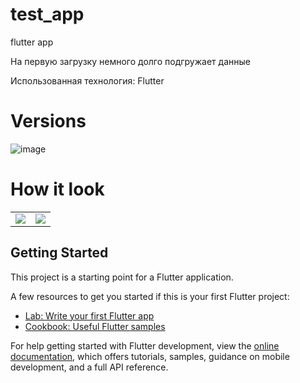 # test_app
flutter app

На первую загрузку немного долго подгружает данные

Использованная технология: Flutter

# Versions
![image](https://github.com/n0ndescr1pt/FlutterSber/assets/112966572/9d068dd3-56e8-4a33-b854-a07eaf12b0e4)

# How it look
<table >
  <tr>
    <td><img src="https://github.com/n0ndescr1pt/getImageFromWebSite/assets/112966572/4810bdda-32f1-4006-af74-ed7da784aadf"/></td>
    <td><img src="https://github.com/n0ndescr1pt/getImageFromWebSite/assets/112966572/aaacb157-ae23-4fc7-bcad-ff7ceb177417"/></td>
  </tr>
</table>

## Getting Started

This project is a starting point for a Flutter application.

A few resources to get you started if this is your first Flutter project:

- [Lab: Write your first Flutter app](https://docs.flutter.dev/get-started/codelab)
- [Cookbook: Useful Flutter samples](https://docs.flutter.dev/cookbook)

For help getting started with Flutter development, view the
[online documentation](https://docs.flutter.dev/), which offers tutorials,
samples, guidance on mobile development, and a full API reference.
